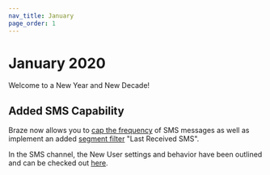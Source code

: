 ```yaml
---
nav_title: January
page_order: 1
---
```

# January 2020

Welcome to a New Year and New Decade! 

## Added SMS Capability

Braze now allows you to [cap the frequency](/docs/user_guide/engagement_tools/campaigns/testing_and_more/rate-limiting/) of SMS messages as well as implement an added [segment filter](/docs/user_guide/engagement_tools/segments/segmentation_filters/) "Last Received SMS".

In the SMS channel, the New User settings and behavior have been outlined and can be checked out [here](/docs/user_guide/message_building_by_channel/sms/keywords/).